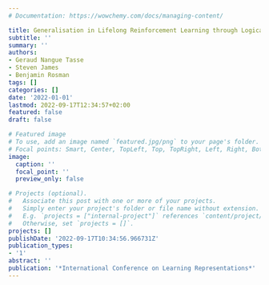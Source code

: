 ```yaml
---
# Documentation: https://wowchemy.com/docs/managing-content/

title: Generalisation in Lifelong Reinforcement Learning through Logical Composition
subtitle: ''
summary: ''
authors:
- Geraud Nangue Tasse
- Steven James
- Benjamin Rosman
tags: []
categories: []
date: '2022-01-01'
lastmod: 2022-09-17T12:34:57+02:00
featured: false
draft: false

# Featured image
# To use, add an image named `featured.jpg/png` to your page's folder.
# Focal points: Smart, Center, TopLeft, Top, TopRight, Left, Right, BottomLeft, Bottom, BottomRight.
image:
  caption: ''
  focal_point: ''
  preview_only: false

# Projects (optional).
#   Associate this post with one or more of your projects.
#   Simply enter your project's folder or file name without extension.
#   E.g. `projects = ["internal-project"]` references `content/project/deep-learning/index.md`.
#   Otherwise, set `projects = []`.
projects: []
publishDate: '2022-09-17T10:34:56.966731Z'
publication_types:
- '1'
abstract: ''
publication: '*International Conference on Learning Representations*'
---
```

